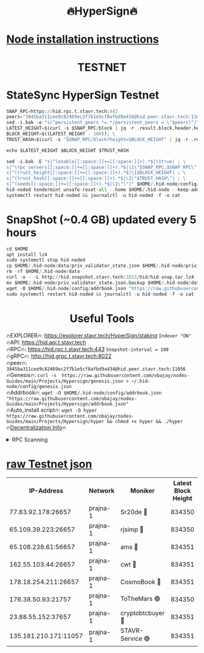 <h1 align="center"> 🔥HyperSign🔥</h1>

[Node installation instructions](https://github.com/obajay/nodes-Guides/tree/main/Projects/Hypersign)
=

<h1 align="center"> TESTNET</h1>

# StateSync HyperSign Testnet
```python
SNAP_RPC=https://hid.rpc.t.stavr.tech:443
peers="3845ba311cee9c82469ec2f7b1e5cf8afbd9a434@hid.peer.stavr.tech:11056"
sed -i.bak -e "s/^persistent_peers *=.*/persistent_peers = \"$peers\"/" $HOME/.hid-node/config/config.toml
LATEST_HEIGHT=$(curl -s $SNAP_RPC/block | jq -r .result.block.header.height); \
BLOCK_HEIGHT=$((LATEST_HEIGHT - 100)); \
TRUST_HASH=$(curl -s "$SNAP_RPC/block?height=$BLOCK_HEIGHT" | jq -r .result.block_id.hash)

echo $LATEST_HEIGHT $BLOCK_HEIGHT $TRUST_HASH

sed -i.bak -E "s|^(enable[[:space:]]+=[[:space:]]+).*$|\1true| ; \
s|^(rpc_servers[[:space:]]+=[[:space:]]+).*$|\1\"$SNAP_RPC,$SNAP_RPC\"| ; \
s|^(trust_height[[:space:]]+=[[:space:]]+).*$|\1$BLOCK_HEIGHT| ; \
s|^(trust_hash[[:space:]]+=[[:space:]]+).*$|\1\"$TRUST_HASH\"| ; \
s|^(seeds[[:space:]]+=[[:space:]]+).*$|\1\"\"|" $HOME/.hid-node/config/config.toml
hid-noded tendermint unsafe-reset-all --home $HOME/.hid-node --keep-addr-book
systemctl restart hid-noded && journalctl -u hid-noded -f -o cat
```
# SnapShot (~0.4 GB) updated every 5 hours
```python
cd $HOME
apt install lz4
sudo systemctl stop hid-noded
cp $HOME/.hid-node/data/priv_validator_state.json $HOME/.hid-node/priv_validator_state.json.backup
rm -rf $HOME/.hid-node/data
curl -o - -L http://hid.snapshot.stavr.tech:1023/hid/hid-snap.tar.lz4 | lz4 -c -d - | tar -x -C $HOME/.hid-node --strip-components 2
mv $HOME/.hid-node/priv_validator_state.json.backup $HOME/.hid-node/data/priv_validator_state.json
wget -O $HOME/.hid-node/config/addrbook.json "https://raw.githubusercontent.com/obajay/nodes-Guides/main/Projects/Hypersign/addrbook.json"
sudo systemctl restart hid-noded && journalctl -u hid-noded -f -o cat
```

 <h1 align="center"> Useful Tools</h1>

🔥EXPLORER🔥:      https://explorer.stavr.tech/HyperSign/staking        `Indexer "ON"` \
🔥API:             https://hid.api.t.stavr.tech \
🔥RPC🔥:           https://hid.rpc.t.stavr.tech:443              `Snapshot-interval = 100` \
🔥gRPC🔥:          http://hid.grpc.t.stavr.tech:8022 \
🔥peer🔥:          `3845ba311cee9c82469ec2f7b1e5cf8afbd9a434@hid.peer.stavr.tech:11056` \
🔥Genesis🔥:     ```curl -s  https://raw.githubusercontent.com/obajay/nodes-Guides/main/Projects/Hypersign/genesis.json > ~/.hid-node/config/genesis.json``` \
🔥Addrbook🔥:    ```wget -O $HOME/.hid-node/config/addrbook.json "https://raw.githubusercontent.com/obajay/nodes-Guides/main/Projects/Hypersign/addrbook.json"``` \
🔥Auto_install script🔥: ```wget -O hyper https://raw.githubusercontent.com/obajay/nodes-Guides/main/Projects/Hypersign/hyper && chmod +x hyper && ./hyper``` \
🔥[Decentralization Info](https://github.com/obajay/StateSync-snapshots/tree/main/Projects/Hypersign/Decentralization)🔥

<details>
<summary>RPC Scanning</summary>

<h2 align="center"> We scan nodes in real time every 4 hours. And we provide the final result of RPC endpoints.
We cannot influence the operation of these nodes in any way. </h2>


```python
If Voting Power is higher than 0 --> then the Node is a validator of the network and may be subject to attack and be a potential threat to the chain.
```
```python
We marked such validators with a red symbol
```

</details>

[raw Testnet json](https://rpc-check.hypert.stavr.tech/hypert/rpc-hypert-result.json)
=

<table><tr><th>IP-Address</th><th>Network</th><th>Moniker</th><th>Latest Block Height</th><th>Earliest Block Height</th><th>Catching Up</th><th>Tx Index</th><th>Voting Power</th><th>Scan Time</th></tr><tr><td>77.83.92.178:26657</td><td>prajna-1</td><td>Sr20de 🔴</td><td>834350</td><td>1</td><td>False</td><td>on</td><td>1080256</td><td>2024-02-13T04:09:08.121601319UTC</td></tr><tr><td>65.109.39.223:26657</td><td>prajna-1</td><td>rjsimp 🔴</td><td>834350</td><td>1</td><td>False</td><td>on</td><td>1180683</td><td>2024-02-13T04:09:11.773741453UTC</td></tr><tr><td>65.108.238.61:56657</td><td>prajna-1</td><td>ams 🔴</td><td>834351</td><td>1</td><td>False</td><td>on</td><td>1220288</td><td>2024-02-13T04:09:18.675057725UTC</td></tr><tr><td>162.55.103.44:26657</td><td>prajna-1</td><td>cwt 🔴</td><td>834351</td><td>1</td><td>False</td><td>on</td><td>989833</td><td>2024-02-13T04:09:21.389046526UTC</td></tr><tr><td>178.18.254.211:26657</td><td>prajna-1</td><td>CosmoBook 🔴</td><td>834351</td><td>108201</td><td>False</td><td>on</td><td>990495</td><td>2024-02-13T04:09:18.321368197UTC</td></tr><tr><td>176.38.50.93:21757</td><td>prajna-1</td><td>ToTheMars 🟢</td><td>834350</td><td>635201</td><td>False</td><td>on</td><td>0</td><td>2024-02-13T04:09:09.396957065UTC</td></tr><tr><td>23.88.55.152:37657</td><td>prajna-1</td><td>cryptobtcbuyer 🔴</td><td>834351</td><td>734351</td><td>False</td><td>on</td><td>1206186</td><td>2024-02-13T04:09:21.676735526UTC</td></tr><tr><td>135.181.210.171:11057</td><td>prajna-1</td><td>STAVR-Service 🟢</td><td>834351</td><td>832101</td><td>False</td><td>on</td><td>0</td><td>2024-02-13T04:09:18.993142762UTC</td></tr></table>
